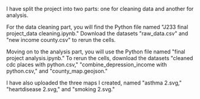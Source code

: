 
I have split the project into two parts: one for cleaning data and another for analysis.

For the data cleaning part, you will find the Python file named "J233 final project_data cleaning.ipynb." 
Download the datasets "raw_data.csv" and "new income county.csv" to rerun the cells.

Moving on to the analysis part, you will use the Python file named "final project analysis.ipynb." 
To rerun the cells, download the datasets "cleaned cdc places with python.csv," "combine_depression_income with python.csv," and "county_map.geojson."

I have also uploaded the three maps I created, named "asthma 2.svg," "heartdisease 2.svg," and "smoking 2.svg."
